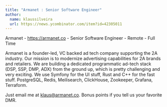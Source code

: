 ```yaml
---
title: "Armanet : Senior Software Engineer"
author:
  name: klaussilveira
  url: https://news.ycombinator.com/item?id=42305011
---
```

Armanet - <a href="https:&#x2F;&#x2F;armanet.co" rel="nofollow">https:&#x2F;&#x2F;armanet.co</a> - Senior Software Engineer - Remote - Full Time

Armanet is a founder-led, VC backed ad tech company supporting the 2A industry. Our mission is to modernize advertising capabilities for 2A brands and retailers. We are building a dedicated programmatic ad-tech stack (DSP, SSP, DMP, ADX) from the ground up, which is pretty challenging and very exciting. We use Symfony for the UI stuff, Rust and C++ for the fast stuff. PostgreSQL, Redis, Meilisearch, ClickHouse, Zookeeper, Grafana, Terraform.

Just email me at klaus@armanet.co. Bonus points if you tell us your favorite DMR.
<JobApplication />
